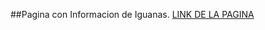 ##Pagina con Informacion de Iguanas.
<a href="https://ferreira1990.github.io/IguanaPage/">LINK DE LA PAGINA</a>
